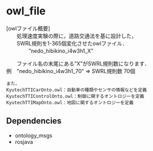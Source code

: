 # owl_file
[owlファイル概要]<br>
　　処理速度実験の際に，道路交通法を基に設計した，<br>
　　SWRL規則を1-365個変化させたowlファイル．<br>
　　
　　”nedo_hibikino_i4w3h1_X”

　　ファイル名の末尾にある"X"がSWRL規則数になります．<br>
	例　”nedo_hibikino_i4w3h1_70” ⇒ SWRL規則数 70個<br>
	
	また，
	KyutechTTICarOnto.owl：自動車の種類やセンサの情報などを定義
    KyutechTTIControlOnto.owl：制御に関するオントロジーを定義
    KyutechTTIMapOnto.owl：地図に関するオントロジーを定義
    
## Dependencies
- ontology_msgs
- rosjava
